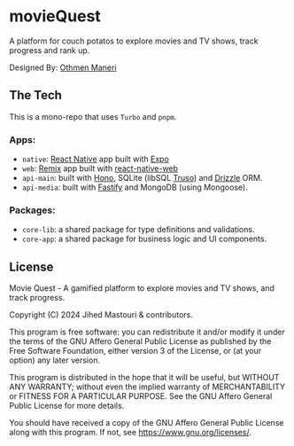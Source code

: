 # movieQuest

A platform for couch potatos to explore movies and TV shows, track progress and rank up.

Designed By: [Othmen Maneri](https://www.behance.net/othmenmaneri)

## The Tech

This is a mono-repo that uses `Turbo` and `pnpm`.

### Apps:

- `native`: [React Native](https://reactnative.dev/) app built with [Expo](https://docs.expo.dev/)
- `web`: [Remix](https://remix.run) app built with [react-native-web](https://necolas.github.io/react-native-web/)
- `api-main`: built with [Hono](https://nextjs.org/), SQLite (libSQL [Truso](https://turso.tech)) and [Drizzle](https://www.prisma.io/) ORM.
- `api-media`: built with [Fastify](https://fastify.dev/) and MongoDB (using Mongoose).

### Packages:

- `core-lib`: a shared package for type definitions and validations.
- `core-app`: a shared package for business logic and UI components.

## License

Movie Quest - A gamified platform to explore movies and TV shows, and track progress.

Copyright (C) 2024 Jihed Mastouri & contributors.

This program is free software: you can redistribute it and/or modify
it under the terms of the GNU Affero General Public License as published
by the Free Software Foundation, either version 3 of the License, or
(at your option) any later version.

This program is distributed in the hope that it will be useful,
but WITHOUT ANY WARRANTY; without even the implied warranty of
MERCHANTABILITY or FITNESS FOR A PARTICULAR PURPOSE.  See the
GNU Affero General Public License for more details.

You should have received a copy of the GNU Affero General Public License
along with this program.  If not, see <https://www.gnu.org/licenses/>.

